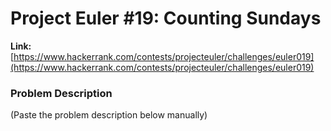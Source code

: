 # Project Euler #19: Counting Sundays

**Link:** [https://www.hackerrank.com/contests/projecteuler/challenges/euler019](https://www.hackerrank.com/contests/projecteuler/challenges/euler019)

### Problem Description
(Paste the problem description below manually)

